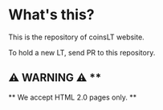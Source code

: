 # What's this?

This is the repository of coinsLT website.

To hold a new LT, send PR to this repository.

## :warning: WARNING :warning: **
** We accept HTML 2.0 pages only. **
